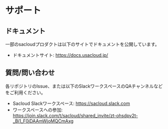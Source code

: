 # サポート

## ドキュメント

一部のsacloudプロダクトは以下のサイトでドキュメントを公開しています。

- ドキュメントサイト: https://docs.usacloud.jp/

## 質問/問い合わせ

各リポジトリのIssue、または以下のSlackワークスペースのQAチャンネルなどをご利用ください。

- Sacloud Slackワークスペース: https://sacloud.slack.com
- ワークスペースへの参加: https://join.slack.com/t/sacloud/shared_invite/zt-ohsdpv2t-_Bi1_F0jDAAmWjoMQCmAxg